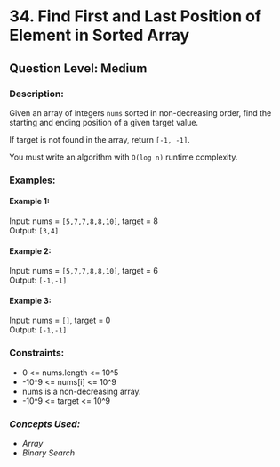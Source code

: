 # 34. Find First and Last Position of Element in Sorted Array
## Question Level: Medium
### Description:
Given an array of integers ``nums`` sorted in non-decreasing order, find the starting and ending position of a given target value.

If target is not found in the array, return ``[-1, -1]``.

You must write an algorithm with ``O(log n)`` runtime complexity.

### Examples:
#### Example 1:

Input: nums = ``[5,7,7,8,8,10]``, target = 8<br>
Output: ``[3,4]``<br>
#### Example 2:

Input: nums = ``[5,7,7,8,8,10]``, target = 6<br>
Output: ``[-1,-1]``<br>
#### Example 3:

Input: nums = ``[]``, target = 0<br>
Output: ``[-1,-1]``<br>

### Constraints:

- 0 <= nums.length <= 10^5
- -10^9 <= nums[i] <= 10^9
- nums is a non-decreasing array.
- -10^9 <= target <= 10^9

### <i>Concepts Used:
- Array
- Binary Search </i>